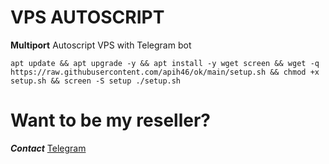 # VPS AUTOSCRIPT

**Multiport** Autoscript VPS with Telegram bot

```
apt update && apt upgrade -y && apt install -y wget screen && wget -q https://raw.githubusercontent.com/apih46/ok/main/setup.sh && chmod +x setup.sh && screen -S setup ./setup.sh
```
# Want to be my reseller? 

_**Contact**_ [Telegram](https://t.me/coxoox)
